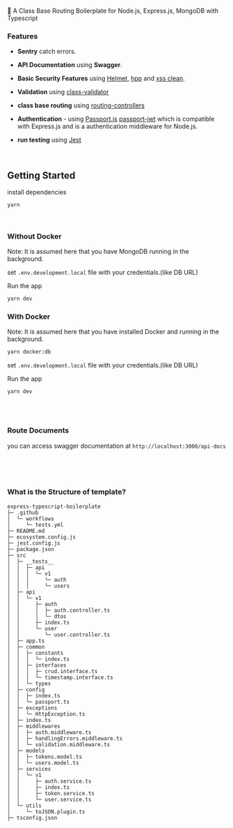 🎫 A Class Base Routing Boilerplate for Node.js, Express.js, MongoDB with Typescript
### Features

- **Sentry** catch errors.
- **API Documentation** using **Swagger**.
- **Basic Security Features** using [Helmet](https://github.com/helmetjs/helmet), [hpp](https://github.com/analog-nico/hpp) and [xss clean](https://github.com/jsonmaur/xss-clean).
- **Validation** using [class-validator](https://github.com/typestack/class-validator)
- **class base routing** using [routing-controllers](https://github.com/typestack/routing-controllers)
- **Authentication** - using [Passport.js](https://github.com/jaredhanson/passport) [passport-jwt](https://github.com/mikenicholson/passport-jwt) which is compatible with Express.js and is a authentication middleware for Node.js.

- **run testing** using [Jest](https://jestjs.io/)
 

<br />

## Getting Started

 install dependencies

```bash
yarn
```
<br>

### Without Docker
Note: It is assumed here that you have MongoDB running in the background.

set `.env.development.local` file with your credentials.(like DB URL)

Run the app
```bash
yarn dev
```


### With Docker
Note: It is assumed here that you have installed Docker and running in the background.
```bash
yarn docker:db
```
set `.env.development.local` file with your credentials.(like DB URL)

Run the app
```bash
yarn dev
```



<br />
<br />

### Route Documents

you can access swagger documentation at `http://localhost:3000/api-docs`

<br>
<br>
<br>

### What is the Structure of template?
```
express-typescript-boilerplate
├─ .github
│  └─ workflows
│     └─ tests.yml
├─ README.md
├─ ecosystem.config.js
├─ jest.config.js
├─ package.json
├─ src
│  ├─ __tests__
│  │  ├─ api
│  │  │  └─ v1
│  │  │     └─ auth
│  │  │     └─ users
│  ├─ api
│  │  └─ v1
│  │     ├─ auth
│  │     │  ├─ auth.controller.ts
│  │     │  └─ dtos
│  │     ├─ index.ts
│  │     └─ user
│  │        └─ user.controller.ts
│  ├─ app.ts
│  ├─ common
│  │  ├─ constants
│  │  │  └─ index.ts
│  │  ├─ interfaces
│  │  │  ├─ crud.interface.ts
│  │  │  └─ timestamp.interface.ts
│  │  └─ types
│  ├─ config
│  │  ├─ index.ts
│  │  └─ passport.ts
│  ├─ exceptions
│  │  └─ HttpException.ts
│  ├─ index.ts
│  ├─ middlewares
│  │  ├─ auth.middleware.ts
│  │  ├─ handlingErrors.middleware.ts
│  │  └─ validation.middleware.ts
│  ├─ models
│  │  ├─ tokens.model.ts
│  │  └─ users.model.ts
│  ├─ services
│  │  └─ v1
│  │     ├─ auth.service.ts
│  │     ├─ index.ts
│  │     ├─ token.service.ts
│  │     └─ user.service.ts
│  └─ utils
│     └─ toJSON.plugin.ts
├─ tsconfig.json

```